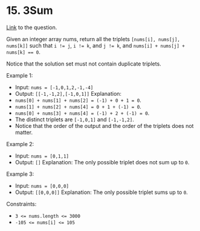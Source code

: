 # 15. 3Sum

[Link](https://leetcode.com/problems/3sum/description/) to the question.

Given an integer array nums, return all the triplets `[nums[i], nums[j], nums[k]]` such that `i != j`, `i != k`, and `j != k`, and `nums[i] + nums[j] + nums[k] == 0`.

Notice that the solution set must not contain duplicate triplets.

 

Example 1:

- Input: `nums = [-1,0,1,2,-1,-4]`
- Output: `[[-1,-1,2],[-1,0,1]]`
Explanation: 
- `nums[0] + nums[1] + nums[2] = (-1) + 0 + 1 = 0`.
- `nums[1] + nums[2] + nums[4] = 0 + 1 + (-1) = 0`.
- `nums[0] + nums[3] + nums[4] = (-1) + 2 + (-1) = 0`.
- The distinct triplets are `[-1,0,1]` and `[-1,-1,2]`.
- Notice that the order of the output and the order of the triplets does not matter.

Example 2:

- Input: `nums = [0,1,1]`
- Output: `[]`
Explanation: The only possible triplet does not sum up to `0`.

Example 3:

- Input: `nums = [0,0,0]`
- Output: `[[0,0,0]]`
Explanation: The only possible triplet sums up to `0`.
 

Constraints:

- `3 <= nums.length <= 3000`
- `-105 <= nums[i] <= 105`
